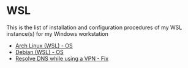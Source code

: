 # WSL

This is the list of installation and configuration procedures of my WSL instance(s) for my Windows workstation  

* [Arch Linux (WSL) - OS](https://github.com/Antiz96/Linux-Configuration/blob/main/WSL/Arch-Linux-WSL.md)
* [Debian (WSL) - OS](https://github.com/Antiz96/Linux-Configuration/blob/main/WSL/Debian-WSL.md)
* [Resolve DNS while using a VPN - Fix](https://github.com/Antiz96/Linux-Configuration/blob/main/WSL/Resolve_DNS_Using_VPN.md)
